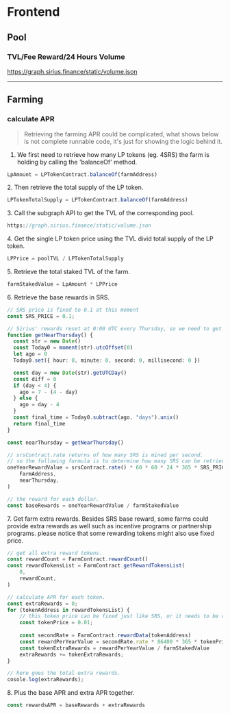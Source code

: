 # Frontend

## Pool

### TVL/Fee Reward/24 Hours Volume

https://graph.sirius.finance/static/volume.json

***

## Farming

### calculate APR

> Retrieving the farming APR could be complicated, what shows below is not complete runnable code, it's just for showing the logic behind it.

1. We first need to retrieve how many LP tokens (eg. 4SRS) the farm is holding by calling the 'balanceOf' method.

```javascript
LpAmount = LPTokenContract.balanceOf(farmAddress)
```

&#x20; 2\. Then retrieve the total supply of the LP token.

```javascript
LPTokenTotalSupply = LPTokenContract.balanceOf(farmAddress)
```

&#x20; 3\. Call the subgraph API to get the TVL of the corresponding pool.

```typescript
https://graph.sirius.finance/static/volume.json
```

&#x20; 4\. Get the single LP token price using the TVL divid total supply of the LP token.

```typescript
LPPrice = poolTVL / LPTokenTotalSupply
```

&#x20; 5\. Retrieve the total staked TVL of the farm.

```typescript
farmStakedValue = LpAmount * LPPrice
```

&#x20; 6\. Retrieve the base rewards in SRS.

```typescript
// SRS price is fixed to 0.1 at this moment
const SRS_PRICE = 0.1;

// Sirius' rewards reset at 0:00 UTC every Thursday, so we need to get the nearest time point.
function getNearThursday() {
  const str = new Date()
  const Today0 = moment(str).utcOffset(0)
  let ago = 0
  Today0.set({ hour: 0, minute: 0, second: 0, millisecond: 0 })

  const day = new Date(str).getUTCDay()
  const diff = 0
  if (day < 4) {
    ago = 7 - (4 - day)
  } else {
    ago = day - 4
  }
  const final_time = Today0.subtract(ago, "days").unix()
  return final_time
}

const nearThursday = getNearThursday()

// srsContract.rate returns of how many SRS is mined per second.
// so the following formula is to determine how many SRS can be retrieved by the farm for a year.
oneYearRewardValue = srsContract.rate() * 60 * 60 * 24 * 365 * SRS_PRICE * FarmControllerContract.gaugeRelativeWeight(
    FarmAddress,
    nearThursday,
)

// the reward for each dollar.
const baseRewards = oneYearRewardValue / farmStakedValue
```

&#x20; 7\. Get farm extra rewards. Besides SRS base reward, some farms could provide extra rewards as well such as incentive programs or partnership programs. please notice that some rewarding tokens might also use fixed price.

```typescript
// get all extra reward tokens.
const rewardCount = FarmContract.rewardCount()
const rewardTokensList = FarmContract.getRewardTokensList(
    0,
    rewardCount,
)

// calculate APR for each token.
const extraRewards = 0;
for (tokenAddress in rewardTokensList) {
    // this token price can be fixed just like SRS, or it needs to be retrieved from external resources. (DEX/CEX/Oracle, etc).
    const tokenPrice = 0.01; 
    
    const secondRate = FarmContract.rewardData(tokenAddress)
    const rewardPerYearValue = secondRate.rate * 86400 * 365 * tokenPrice
    const tokenExtraRewards = rewardPerYearValue / farmStakedValue
    extraRewards += tokenExtraRewards;
}

// here goes the total extra rewards.
cosole.log(extraRewards);
```

&#x20; 8\. Plus the base APR and extra APR together.

```typescript
const rewardsAPR = baseRewards + extraRewards
```
